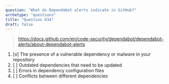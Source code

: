 ```yaml
---
question: "What do Dependabot alerts indicate in GitHub?"
archetype: "questions"
title: "Question 034"
draft: false
---
```


> https://docs.github.com/en/code-security/dependabot/dependabot-alerts/about-dependabot-alerts
1. [x] The presence of a vulnerable dependency or malware in your repository
1. [ ] Outdated dependencies that need to be updated
1. [ ] Errors in dependency configuration files
1. [ ] Conflicts between different dependencies
